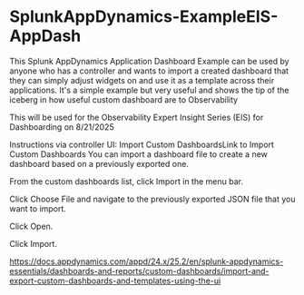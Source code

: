 # SplunkAppDynamics-ExampleEIS-AppDash
This Splunk AppDynamics Application Dashboard Example can be used by anyone who has a controller and wants to import a created dashboard that they can simply adjust widgets on and use it as a template across their applications. It's a simple example but very useful and shows the tip of the iceberg in how useful custom dashboard are to Observability

This will be used for the Observability Expert Insight Series (EIS) for Dashboarding on 8/21/2025

Instructions via controller UI:
Import Custom DashboardsLink to Import Custom Dashboards
You can import a dashboard file to create a new dashboard based on a previously exported one. 

From the custom dashboards list, click Import in the menu bar.

Click Choose File and navigate to the previously exported JSON file that you want to import.

Click Open.

Click Import.


https://docs.appdynamics.com/appd/24.x/25.2/en/splunk-appdynamics-essentials/dashboards-and-reports/custom-dashboards/import-and-export-custom-dashboards-and-templates-using-the-ui
